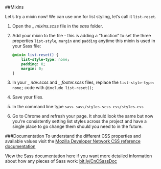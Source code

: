 ##Mixins

Let’s try a mixin now! We can use one for list styling, let’s call it `list-reset`.

1. Open the _ _mixins.scss_ file in the _sass_ folder.

2. Add your mixin to the file - this is adding a “function” to set the three properties `list-style`, `margin` and `padding` anytime this mixin is used in your Sass file:

    ```sass
    @mixin list-reset() {
        list-style-type: none;
        padding: 0;
        margin: 0;
    }
    ```

3. In your _ _nav.scss_ and _ _footer.scss_ files, replace the `list-style-type: none;` code with `@include list-reset();`

4. Save your files.

5. In the command line type `sass sass/styles.scss css/styles.css`

6. Go to Chrome and refresh your page. It should look the same but now you're consistently setting list styles across the project and have a single place to go change them should you need to in the future.

###Documentation
To understand the different CSS properties and available values visit the [Mozilla Developer Network CSS reference documentation](https://developer.mozilla.org/en-US/docs/Web/CSS/Reference)

View the Sass documentation here if you want more detailed information about how any pieces of Sass work: [bit.ly/CnCSassDoc](http://bit.ly/CnCSassDoc) 